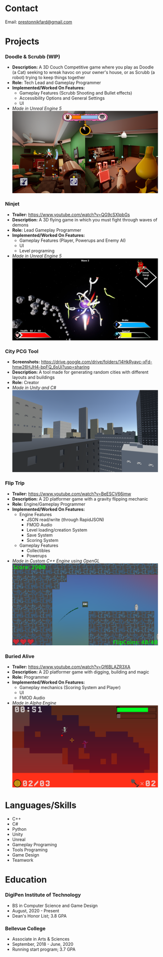 # Contact
Email: prestonnikfard@gmail.com

# Projects
### Doodle & Scrubb (WIP)
  * **Description:** A 3D Couch Competitive game where you play as Doodle (a Cat) seeking to wreak havoc on your owner's house, or as Scrubb (a robot) trying to keep things together
  * **Role:** Tech Lead and Gameplay Programmer
  * **Implemented/Worked On Features:**
    * Gameplay Features (Scrubb Shooting and Bullet effects) 
    * Accessibility Options and General Settings
    * UI
  * *Made in Unreal Engine 5*
![Doodle & Scrubb Gameplay (WIP)](https://github.com/preston-n/Projects/blob/main/Screenshots/Doodle%26Scrubb/Doodle%26Scrubb3.png?raw=true)
    
### Ninjet
  * **Trailer:** https://www.youtube.com/watch?v=QG9cSXIpbGs 
  * **Description:** A 3D flying game in which you must fight through waves of demons
  * **Role:** Lead Gameplay Programmer
  * **Implemented/Worked On Features:**
    * Gameplay Features (Player, Powerups and Enemy AI)
    * UI
    * Level programing
  * *Made in Unreal Engine 5*  
![Ninjet Gameplay](https://github.com/preston-n/Projects/blob/main/Screenshots/Ninjet/Ninjet1.png?raw=true)

### City PCG Tool
  * **Screenshots:**  https://drive.google.com/drive/folders/14HkRyavc-xFd-hmw26HJH4-bpFQ_6sUi?usp=sharing
  * **Description:** A tool made for generating random cities with different layouts and buildings
  * **Role:** Creator
  * *Made in Unity and C#*  
![Picture of Generated City](https://github.com/preston-n/Projects/blob/main/Screenshots/CityPCG/City3.png?raw=true)

### Flip Trip
  * **Trailer:**  https://www.youtube.com/watch?v=BeESCV66jmw
  * **Description:** A 2D platformer game with a gravity flipping mechanic
  * **Role:** Engine/Gameplay Programmer
  * **Implemented/Worked On Features:**
    * Engine Features 
      * JSON read/write (through RapidJSON)
      * FMOD Audio
      * Level loading/creation System
      * Save System
      * Scoring System
    * Gameplay Features
      * Collectibles
      * Powerups
  * *Made in Custom C++ Engine using OpenGL*
![Flip Trip Gameplay](https://github.com/preston-n/Projects/blob/main/Screenshots/FlipTrip/FlipTrip1.png?raw=true)

### Buried Alive
  * **Trailer:**  https://www.youtube.com/watch?v=Gf6BLAZR3XA
  * **Description:** A 2D platformer game with digging, building and magic
  * **Role:** Programmer
  * **Implemented/Worked On Features:**
    * Gameplay mechanics (Scoring System and Player)
    * UI
    * FMOD Audio
  * *Made in Alpha Engine*  
![Buried Alive Gameplay](https://github.com/preston-n/Projects/blob/main/Screenshots/BuriedAlive/BuriedAlive4.png?raw=true)

# Languages/Skills
- C++
- C#
- Python
- Unity
- Unreal
- Gameplay Programing
- Tools Programing 
- Game Design
- Teamwork
  
# Education 
### DigiPen Institute of Technology
  * BS in Computer Science and Game Design	
  * August, 2020 - Present
  * Dean's Honor List; 3.8 GPA

### Bellevue College 	
  * Associate in Arts & Sciences		
  * September, 2018 - June, 2020 
  * Running start program; 3.7 GPA 
